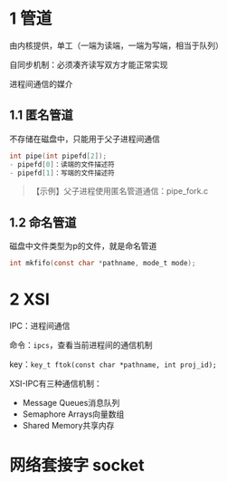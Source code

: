 # 1 管道

由内核提供，单工（一端为读端，一端为写端，相当于队列）

自同步机制：必须凑齐读写双方才能正常实现

进程间通信的媒介

## 1.1 匿名管道

不存储在磁盘中，只能用于父子进程间通信

```c
int pipe(int pipefd[2]);
- pipefd[0]：读端的文件描述符
- pipefd[1]：写端的文件描述符
```



> 【示例】父子进程使用匿名管道通信：pipe_fork.c



## 1.2 命名管道

磁盘中文件类型为p的文件，就是命名管道

```c
int mkfifo(const char *pathname, mode_t mode);
```



# 2 XSI

IPC：进程间通信

命令：`ipcs`，查看当前进程间的通信机制

key：`key_t ftok(const char *pathname, int proj_id);`



XSI-IPC有三种通信机制：

- Message Queues消息队列
- Semaphore Arrays向量数组
- Shared Memory共享内存



# 网络套接字 socket

